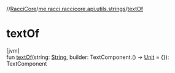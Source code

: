 //[RacciCore](../../index.md)/[me.racci.raccicore.api.utils.strings](index.md)/[textOf](text-of.md)

# textOf

[jvm]\
fun [textOf](text-of.md)(string: [String](https://kotlinlang.org/api/latest/jvm/stdlib/kotlin/-string/index.html), builder: TextComponent.() -&gt; [Unit](https://kotlinlang.org/api/latest/jvm/stdlib/kotlin/-unit/index.html) = {}): TextComponent
